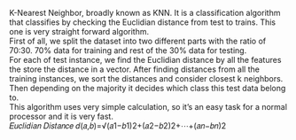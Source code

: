 K-Nearest Neighbor, broadly known as KNN. It is a classification algorithm that classifies by checking the Euclidian distance from test to trains. This one is very straight forward algorithm.<br>
First of all, we split the dataset into two different parts with the ratio of 70:30. 70% data for training and rest of the 30% data for testing.<br>
For each of test instance, we find the Euclidian distance by all the features the store the distance in a vector. After finding distances from all the training instances, we sort the distances and consider closest k neighbors. Then depending on the majority it decides which class this test data belong to.<br>
This algorithm uses very simple calculation, so it’s an easy task for a normal processor and it is very fast.<br>
𝐸𝑢𝑐𝑙𝑖𝑑𝑖𝑎𝑛 𝐷𝑖𝑠𝑡𝑎𝑛𝑐𝑒 𝑑(𝑎,𝑏)=√(𝑎1−𝑏1)2+(𝑎2−𝑏2)2+⋯+(𝑎𝑛−𝑏𝑛)2<br>
